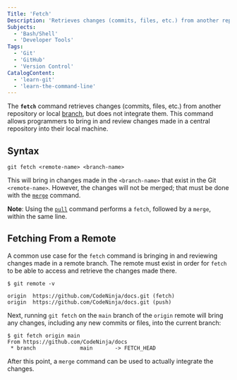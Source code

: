 ```yaml
---
Title: 'Fetch'
Description: 'Retrieves changes (commits, files, etc.) from another repository or local branch, but does not integrate them.'
Subjects:
  - 'Bash/Shell'
  - 'Developer Tools'
Tags:
  - 'Git'
  - 'GitHub'
  - 'Version Control'
CatalogContent:
  - 'learn-git'
  - 'learn-the-command-line'
---
```


The **`fetch`** command retrieves changes (commits, files, etc.) from another repository or local [branch](https://www.codecademy.com/resources/docs/git/branch), but does not integrate them. This command allows programmers to bring in and review changes made in a central repository into their local machine.

## Syntax

```pseudo
git fetch <remote-name> <branch-name>
```

This will bring in changes made in the `<branch-name>` that exist in the Git `<remote-name>`. However, the changes will not be merged; that must be done with the [`merge`](https://www.codecademy.com/resources/docs/git/merge) command.

**Note**: Using the [`pull`](https://www.codecademy.com/resources/docs/git/pull) command performs a `fetch`, followed by a `merge`, within the same line.

## Fetching From a Remote

A common use case for the `fetch` command is bringing in and reviewing changes made in a remote branch. The remote must exist in order for `fetch` to be able to access and retrieve the changes made there.

```shell
$ git remote -v

origin  https://github.com/CodeNinja/docs.git (fetch)
origin  https://github.com/CodeNinja/docs.git (push)
```

Next, running `git fetch` on the `main` branch of the `origin` remote will bring any changes, including any new commits or files, into the current branch:

```shell
$ git fetch origin main
From https://github.com/CodeNinja/docs
 * branch              main       -> FETCH_HEAD
```

After this point, a `merge` command can be used to actually integrate the changes.
